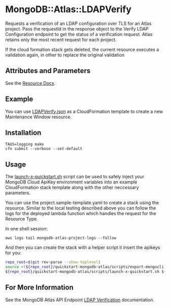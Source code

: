 # MongoDB::Atlas::LDAPVerify

Requests a verification of an LDAP configuration over TLS for an Atlas project.
Pass the requestId in the response object to the Verify LDAP Configuration endpoint to get the status of a verification request.
Atlas retains only the most recent request for each project.

If the cloud formation stack gets deleted, the current resource executes a validation again, in other to replace the original validation

## Attributes and Parameters

See the [Resource Docs](./docs/README.md).

## Example

You can use [LDAPVerify.json](../../examples/LDAPVerify/LDAPVerify.json) as a CloudFormation template to create a new Maintenance Window resource.

## Installation

```
TAGS=logging make
cfn submit --verbose --set-default
```

## Usage

The [launch-x-quickstart.sh](https://github.com/aws-quickstart/quickstart-mongodb-atlas/blob/master/scripts/launch-x-quickstart.sh) script
can be used to safely inject your MongoDB Cloud ApiKey environment variables into an example
CloudFormation stack template along with the other neccessary parameters.

You can use the project.sample-template.yaml to create a stack using the resource.
Similar to the local testing described above you can follow the logs for the deployed
lambda function which handles the request for the Resource Type.

In one shell session:
```
aws logs tail mongodb-atlas-project-logs --follow
```

And then you can create the stack with a helper script it insert the apikeys for you:


```bash
repo_root=$(git rev-parse --show-toplevel)
source <(${repo_root}/quickstart-mongodb-atlas/scripts/export-mongocli-config.py)
${repo_root}/quickstart-mongodb-atlas/scripts/launch-x-quickstart.sh ${repo_root}/cfn-resources/project/test/project.sample-template.yaml SampleProject1 ParameterKey=OrgId,ParameterValue=${ATLAS_ORG_ID}
```

## For More Information

See the MongoDB Atlas API Endpoint [LDAP Verification](https://www.mongodb.com/docs/atlas/reference/api/ldaps-configuration-request-verification/) documentation.
